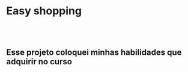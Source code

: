<h1>Easy shopping </h1>
<br>
<br>
<h2>Esse projeto coloquei minhas habilidades que adquirir no curso </h2>
